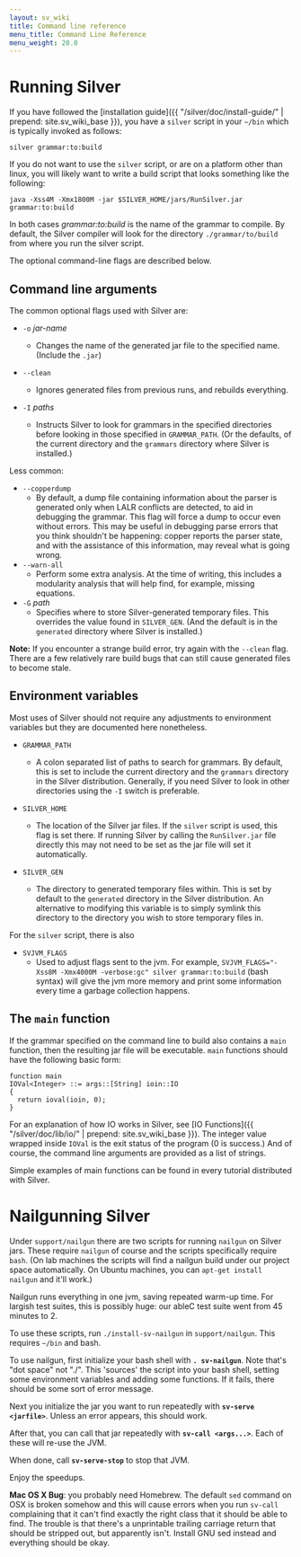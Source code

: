 ```yaml
---
layout: sv_wiki
title: Command line reference
menu_title: Command Line Reference
menu_weight: 20.0
---
```


# Running Silver

If you have followed the [installation guide]({{ "/silver/doc/install-guide/" | prepend: site.sv_wiki_base }}), you have a `silver` script in your `~/bin` which is typically invoked as follows:

```
silver grammar:to:build
```

If you do not want to use the `silver` script, or are on a platform other than linux, you will likely want to write a build script that looks something like the following:

```
java -Xss4M -Xmx1800M -jar $SILVER_HOME/jars/RunSilver.jar  grammar:to:build
```

In both cases _grammar:to:build_ is the name of the grammar to compile. By default, the Silver compiler will look for the directory `./grammar/to/build` from where you run the silver script.

The optional command-line flags are described below.


## Command line arguments

The common optional flags used with Silver are:

  * `-o` _jar-name_
    * Changes the name of the generated jar file to the specified name. (Include the `.jar`)

  * `--clean`
    * Ignores generated files from previous runs, and rebuilds everything.

  * `-I` _paths_
    * Instructs Silver to look for grammars in the specified directories before looking in those specified in `GRAMMAR_PATH`. (Or the defaults, of the current directory and the `grammars` directory where Silver is installed.)

Less common:

  * `--copperdump`
    * By default, a dump file containing information about the parser is generated only when LALR conflicts are detected, to aid in debugging the grammar.  This flag will force a dump to occur even without errors.  This may be useful in debugging parse errors that you think shouldn't be happening: copper reports the parser state, and with the assistance of this information, may reveal what is going wrong.
  * `--warn-all`
    * Perform some extra analysis. At the time of writing, this includes a modularity analysis that will help find, for example, missing equations.
  * `-G` _path_
    * Specifies where to store Silver-generated temporary files.  This overrides the value found in `SILVER_GEN`. (And the default is in the `generated` directory where Silver is installed.)



**Note:** If you encounter a strange build error, try again with the `--clean` flag. There are a few relatively rare build bugs that can still cause generated files to become stale.


## Environment variables

Most uses of Silver should not require any adjustments to environment variables but
they are documented here nonetheless.

  * `GRAMMAR_PATH`
    * A colon separated list of paths to search for grammars.  By default, this is set to include the current directory and the `grammars` directory in the Silver distribution. Generally, if you need Silver to look in other directories using the `-I` switch is preferable.

  * `SILVER_HOME`
    * The location of the Silver jar files. If the `silver` script is used, this flag is set there.  If running Silver by calling the `RunSilver.jar` file directly this may not need to be set as the jar file will set it automatically.

  * `SILVER_GEN`
    * The directory to generated temporary files within. This is set by default to the `generated` directory in the Silver distribution. An alternative to modifying this variable is to simply symlink this directory to the directory you wish to store temporary files in.

For the `silver` script, there is also

  * `SVJVM_FLAGS`
    * Used to adjust flags sent to the jvm. For example, `SVJVM_FLAGS="-Xss8M -Xmx4000M -verbose:gc" silver grammar:to:build` (bash syntax) will give the jvm more memory and print some information every time a garbage collection happens.

## The `main` function

If the grammar specified on the command line to build also contains a `main` function, then the resulting jar file will be executable.  `main` functions should have the following basic form:

```
function main
IOVal<Integer> ::= args::[String] ioin::IO
{
  return ioval(ioin, 0);
}
```

For an explanation of how IO works in Silver, see [IO Functions]({{ "/silver/doc/lib/io/" | prepend: site.sv_wiki_base }}).  The integer value wrapped inside `IOVal` is the exit status of the program (0 is success.)  And of course, the command line arguments are provided as a list of strings.

Simple examples of main functions can be found in every tutorial distributed with Silver.

# Nailgunning Silver

Under `support/nailgun` there are two scripts for running `nailgun` on Silver jars. These require `nailgun` of course and the scripts specifically require `bash`. (On lab machines the scripts will find a nailgun build under our project space automatically. On Ubuntu machines, you can `apt-get install nailgun` and it'll work.)

Nailgun runs everything in one jvm, saving repeated warm-up time. For largish test suites, this is possibly huge: our ableC test suite went from 45 minutes to 2.

To use these scripts, run `./install-sv-nailgun` in `support/nailgun`. This requires `~/bin` and bash.

To use nailgun, first initialize your bash shell with **`. sv-nailgun`**. Note that's "dot space" not "./". This 'sources' the script into your bash shell, setting some environment variables and adding some functions. If it fails, there should be some sort of error message.

Next you initialize the jar you want to run repeatedly with **`sv-serve <jarfile>`**. Unless an error appears, this should work.

After that, you can call that jar repeatedly with **`sv-call <args...>`**. Each of these will re-use the JVM.

When done, call **`sv-serve-stop`** to stop that JVM.

Enjoy the speedups.

**Mac OS X Bug**: you probably need Homebrew. The default `sed` command on OSX is broken somehow and this will cause errors when you run `sv-call` complaining that it can't find exactly the right class that it should be able to find. The trouble is that there's a unprintable trailing carriage return that should be stripped out, but apparently isn't. Install GNU sed instead and everything should be okay.

